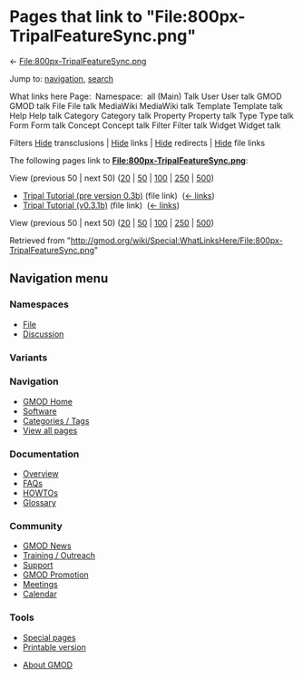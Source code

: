 <div id="mw-page-base" class="noprint">

</div>

<div id="mw-head-base" class="noprint">

</div>

<div id="content" class="mw-body" role="main">

<span id="top"></span>

<div id="mw-js-message" style="display:none;">

</div>



# <span dir="auto">Pages that link to "File:800px-TripalFeatureSync.png"</span>

<div id="bodyContent">

<div id="contentSub">

←
[File:800px-TripalFeatureSync.png](/wiki/File:800px-TripalFeatureSync.png "File:800px-TripalFeatureSync.png")

</div>

<div id="jump-to-nav" class="mw-jump">

Jump to: [navigation](#mw-navigation), [search](#p-search)

</div>

<div id="mw-content-text">

What links here Page:  Namespace:  all (Main) Talk User User talk GMOD
GMOD talk File File talk MediaWiki MediaWiki talk Template Template talk
Help Help talk Category Category talk Property Property talk Type Type
talk Form Form talk Concept Concept talk Filter Filter talk Widget
Widget talk

Filters
[Hide](/mediawiki/index.php?title=Special:WhatLinksHere/File:800px-TripalFeatureSync.png&hidetrans=1 "Special:WhatLinksHere/File:800px-TripalFeatureSync.png")
transclusions \|
[Hide](/mediawiki/index.php?title=Special:WhatLinksHere/File:800px-TripalFeatureSync.png&hidelinks=1 "Special:WhatLinksHere/File:800px-TripalFeatureSync.png")
links \|
[Hide](/mediawiki/index.php?title=Special:WhatLinksHere/File:800px-TripalFeatureSync.png&hideredirs=1 "Special:WhatLinksHere/File:800px-TripalFeatureSync.png")
redirects \|
[Hide](/mediawiki/index.php?title=Special:WhatLinksHere/File:800px-TripalFeatureSync.png&hideimages=1 "Special:WhatLinksHere/File:800px-TripalFeatureSync.png")
file links

The following pages link to
**[File:800px-TripalFeatureSync.png](/wiki/File:800px-TripalFeatureSync.png "File:800px-TripalFeatureSync.png")**:

View (previous 50 \| next 50)
([20](/mediawiki/index.php?title=Special:WhatLinksHere/File:800px-TripalFeatureSync.png&limit=20 "Special:WhatLinksHere/File:800px-TripalFeatureSync.png")
\|
[50](/mediawiki/index.php?title=Special:WhatLinksHere/File:800px-TripalFeatureSync.png&limit=50 "Special:WhatLinksHere/File:800px-TripalFeatureSync.png")
\|
[100](/mediawiki/index.php?title=Special:WhatLinksHere/File:800px-TripalFeatureSync.png&limit=100 "Special:WhatLinksHere/File:800px-TripalFeatureSync.png")
\|
[250](/mediawiki/index.php?title=Special:WhatLinksHere/File:800px-TripalFeatureSync.png&limit=250 "Special:WhatLinksHere/File:800px-TripalFeatureSync.png")
\|
[500](/mediawiki/index.php?title=Special:WhatLinksHere/File:800px-TripalFeatureSync.png&limit=500 "Special:WhatLinksHere/File:800px-TripalFeatureSync.png"))

- [Tripal Tutorial (pre version
  0.3b)](/wiki/Tripal_Tutorial_(pre_version_0.3b) "Tripal Tutorial (pre version 0.3b)")
  (file link) ‎ <span class="mw-whatlinkshere-tools">([←
  links](/mediawiki/index.php?title=Special:WhatLinksHere&target=Tripal+Tutorial+%28pre+version+0.3b%29 "Special:WhatLinksHere"))</span>
- [Tripal Tutorial
  (v0.3.1b)](/wiki/Tripal_Tutorial_(v0.3.1b) "Tripal Tutorial (v0.3.1b)")
  (file link) ‎ <span class="mw-whatlinkshere-tools">([←
  links](/mediawiki/index.php?title=Special:WhatLinksHere&target=Tripal+Tutorial+%28v0.3.1b%29 "Special:WhatLinksHere"))</span>

View (previous 50 \| next 50)
([20](/mediawiki/index.php?title=Special:WhatLinksHere/File:800px-TripalFeatureSync.png&limit=20 "Special:WhatLinksHere/File:800px-TripalFeatureSync.png")
\|
[50](/mediawiki/index.php?title=Special:WhatLinksHere/File:800px-TripalFeatureSync.png&limit=50 "Special:WhatLinksHere/File:800px-TripalFeatureSync.png")
\|
[100](/mediawiki/index.php?title=Special:WhatLinksHere/File:800px-TripalFeatureSync.png&limit=100 "Special:WhatLinksHere/File:800px-TripalFeatureSync.png")
\|
[250](/mediawiki/index.php?title=Special:WhatLinksHere/File:800px-TripalFeatureSync.png&limit=250 "Special:WhatLinksHere/File:800px-TripalFeatureSync.png")
\|
[500](/mediawiki/index.php?title=Special:WhatLinksHere/File:800px-TripalFeatureSync.png&limit=500 "Special:WhatLinksHere/File:800px-TripalFeatureSync.png"))

</div>

<div class="printfooter">

Retrieved from
"<http://gmod.org/wiki/Special:WhatLinksHere/File:800px-TripalFeatureSync.png>"

</div>

<div id="catlinks" class="catlinks catlinks-allhidden">

</div>

<div class="visualClear">

</div>

</div>

</div>

<div id="mw-navigation">

## Navigation menu

<div id="mw-head">



<div id="left-navigation">

<div id="p-namespaces" class="vectorTabs" role="navigation"
aria-labelledby="p-namespaces-label">

### Namespaces

- <span id="ca-nstab-image"><a href="/wiki/File:800px-TripalFeatureSync.png" accesskey="c"
  title="View the file page [c]">File</a></span>
- <span id="ca-talk"><a
  href="/mediawiki/index.php?title=File_talk:800px-TripalFeatureSync.png&amp;action=edit&amp;redlink=1"
  accesskey="t"
  title="Discussion about the content page [t]">Discussion</a></span>

</div>

<div id="p-variants" class="vectorMenu emptyPortlet" role="navigation"
aria-labelledby="p-variants-label">

### 

### Variants[](#)

<div class="menu">

</div>

</div>

</div>





</div>

</div>

</div>

<div id="mw-panel">

<div id="p-logo" role="banner">

<a href="/wiki/Main_Page"
style="background-image: url(http://gmod.org/images/GMOD-cogs.png);"
title="Visit the main page"></a>

</div>

<div id="p-Navigation" class="portal" role="navigation"
aria-labelledby="p-Navigation-label">

### Navigation

<div class="body">

- <span id="n-GMOD-Home">[GMOD Home](/wiki/Main_Page)</span>
- <span id="n-Software">[Software](/wiki/GMOD_Components)</span>
- <span id="n-Categories-.2F-Tags">[Categories /
  Tags](/wiki/Categories)</span>
- <span id="n-View-all-pages">[View all
  pages](/wiki/Special:AllPages)</span>

</div>

</div>

<div id="p-Documentation" class="portal" role="navigation"
aria-labelledby="p-Documentation-label">

### Documentation

<div class="body">

- <span id="n-Overview">[Overview](/wiki/Overview)</span>
- <span id="n-FAQs">[FAQs](/wiki/Category:FAQ)</span>
- <span id="n-HOWTOs">[HOWTOs](/wiki/Category:HOWTO)</span>
- <span id="n-Glossary">[Glossary](/wiki/Glossary)</span>

</div>

</div>

<div id="p-Community" class="portal" role="navigation"
aria-labelledby="p-Community-label">

### Community

<div class="body">

- <span id="n-GMOD-News">[GMOD News](/wiki/GMOD_News)</span>
- <span id="n-Training-.2F-Outreach">[Training /
  Outreach](/wiki/Training_and_Outreach)</span>
- <span id="n-Support">[Support](/wiki/Support)</span>
- <span id="n-GMOD-Promotion">[GMOD
  Promotion](/wiki/GMOD_Promotion)</span>
- <span id="n-Meetings">[Meetings](/wiki/Meetings)</span>
- <span id="n-Calendar">[Calendar](/wiki/Calendar)</span>

</div>

</div>

<div id="p-tb" class="portal" role="navigation"
aria-labelledby="p-tb-label">

### Tools

<div class="body">

- <span id="t-specialpages"><a href="/wiki/Special:SpecialPages" accesskey="q"
  title="A list of all special pages [q]">Special pages</a></span>
- <span id="t-print"><a
  href="/mediawiki/index.php?title=Special:WhatLinksHere/File:800px-TripalFeatureSync.png&amp;printable=yes"
  rel="alternate" accesskey="p"
  title="Printable version of this page [p]">Printable version</a></span>

</div>

</div>

</div>

</div>

<div id="footer" role="contentinfo">

- <span id="footer-places-about">[About
  GMOD](/wiki/GMOD:About "GMOD:About")</span>

<!-- -->






</div>
